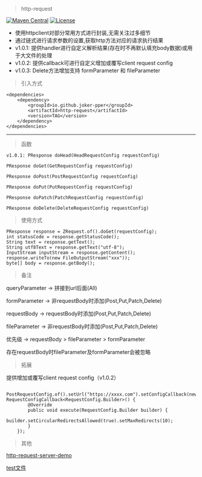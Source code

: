 
> http-request  

[![Maven Central](https://img.shields.io/maven-central/v/io.github.joker-pper/http-request.svg?label=Maven%20Central)](https://central.sonatype.com/search?q=io.github.joker-pper:http-request)
[![License](https://img.shields.io/badge/License-Apache%202.0-blue.svg)](https://opensource.org/licenses/Apache-2.0)


 - 使用httpclient对部分常用方式进行封装,无需关注过多细节
 - 通过链式进行请求参数的设置,获取http方法对应的请求执行结果
 - v1.0.1: 提供handler进行自定义解析结果(存在时不再默认填充body数据)或用于大文件的处理
 - v1.0.2: 提供callback可进行自定义增加或覆写client request config
 - v1.0.3: Delete方法增加支持 formParameter 和 fileParameter

> 引入方式
 
    <dependencies>
        <dependency>
            <groupId>io.github.joker-pper</groupId>
            <artifactId>http-request</artifactId>
            <version>TAG</version>
        </dependency>
    </dependencies>       


----------


> 函数


`v1.0.1: PResponse doHead(HeadRequestConfig requestConfig)`

`PResponse doGet(GetRequestConfig requestConfig)`

`PResponse doPost(PostRequestConfig requestConfig)`

`PResponse doPut(PutRequestConfig requestConfig)`

`PResponse doPatch(PatchRequestConfig requestConfig)`

`PResponse doDelete(DeleteRequestConfig requestConfig)`

> 使用方式


    PResponse response = ZRequest.of().doGet(requestConfig);
    int statusCode = response.getStatusCode();
    String text = response.getText();
    String utf8Text = response.getText("utf-8");
    InputStream inputStream = response.getContent();
    response.writeTo(new FileOutputStream("xxx"));
    byte[] body = response.getBody();


> 备注

queryParameter   -> 拼接到url后面(All)

formParameter    -> 非requestBody时添加(Post,Put,Patch,Delete)

requestBody      -> requestBody时添加(Post,Put,Patch,Delete)

fileParameter    -> 非requestBody时添加(Post,Put,Patch,Delete)

优先级            -> requestBody > fileParameter > formParameter

存在requestBody时fileParameter及formParameter会被忽略

> 拓展

  提供增加或覆写client request config（v1.0.2）
  
```
    PostRequestConfig.of().setUrl("https://xxxx.com").setConfigCallback(new RequestConfigCallback<RequestConfig.Builder>() {
        @Override
        public void execute(RequestConfig.Builder builder) {
            builder.setCircularRedirectsAllowed(true).setMaxRedirects(10);
        }
    });
```

> 其他

[http-request-server-demo](https://github.com/joker-pper/http-request-server-demo.git)

[test文件](https://github.com/joker-pper/http-request/blob/master/src/test/java/com/joker17/http/request/core/ZRequestTest.java)



